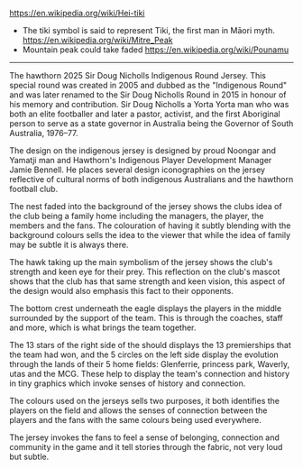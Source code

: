 https://en.wikipedia.org/wiki/Hei-tiki
- The tiki symbol is said to represent Tiki, the first man in Māori myth.
https://en.wikipedia.org/wiki/Mitre_Peak
- Mountain peak could take faded 
https://en.wikipedia.org/wiki/Pounamu



--------

The hawthorn 2025 Sir Doug Nicholls Indigenous Round Jersey. This special round was created in 2005 and dubbed as the "Indigenous Round" and was later renamed to the Sir Doug Nicholls Round in 2015 in honour of his memory and contribution. Sir Doug Nicholls a Yorta Yorta man who was both an elite footballer and later a pastor, activist, and the first Aboriginal person to serve as a state governor in Australia being the Governor of South Australia, 1976–77. 

The design on the indigenous jersey is designed by proud Noongar and Yamatji man and Hawthorn's Indigenous Player Development Manager Jamie Bennell. He places several design iconographies on the jersey reflective of cultural norms of both indigenous Australians and the hawthorn football club. 

The nest faded into the background of the jersey shows the clubs idea of the club being a family home including the managers, the player, the members and the fans. The colouration of having it subtly blending with the background colours sells the idea to the viewer that while the idea of family may be subtle it is always there.

The hawk taking up the main symbolism of the jersey shows the club's strength and keen eye for their prey. This reflection on the club's mascot shows that the club has that same strength and keen vision, this aspect of the design would also emphasis this fact to their opponents.

The bottom crest underneath the eagle displays the players in the middle surrounded by the support of the team. This is through the coaches, staff and more, which is what brings the team together.

The 13 stars of the right side of the should displays the 13 premierships that the team had won, and the 5 circles on the left side display the evolution through the lands of their 5 home fields: Glenferrie, princess park, Waverly, utas and the MCG. These help to display the team's connection and history in tiny graphics which invoke senses of history and connection.

The colours used on the jerseys sells two purposes, it both identifies the players on the field and allows the senses of connection between the players and the fans with the same colours being used everywhere. 

The jersey invokes the fans to feel a sense of belonging, connection and community in the game and it tell stories through the fabric, not very loud but subtle.
